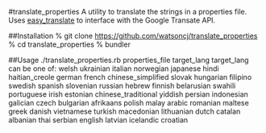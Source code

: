 #translate_properties
A utility to translate the strings in a properties file. Uses [easy_translate](https://github.com/seejohnrun/easy_translate) to interface with the Google Transate API.

##Installation
    % git clone https://github.com/watsoncj/translate_properties
    % cd translate_properties
    % bundler

##Usage
    ./translate_properties.rb properties_file target_lang
    target_lang can be one of:
       welsh
       ukrainian
       italian
       norwegian
       japanese
       hindi
       haitian_creole
       german
       french
       chinese_simplified
       slovak
       hungarian
       filipino
       swedish
       spanish
       slovenian
       russian
       hebrew
       finnish
       belarusian
       swahili
       portuguese
       irish
       estonian
       chinese_traditional
       yiddish
       persian
       indonesian
       galician
       czech
       bulgarian
       afrikaans
       polish
       malay
       arabic
       romanian
       maltese
       greek
       danish
       vietnamese
       turkish
       macedonian
       lithuanian
       dutch
       catalan
       albanian
       thai
       serbian
       english
       latvian
       icelandic
       croatian
